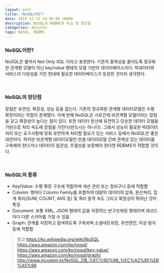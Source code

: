 ```yaml
---
layout: post
title: "NoSQL이란?"
date: 2019-12-23 19:30:00 +0000
description: NoSQL과 RDBMS의 비교 및 장단점
categories: devinfo
tags: NoSQL, RDBMS
---
```


### NoSQL이란?

NoSQL은 풀어서 Not Only SQL 이라고 표현한다. 기존의 중복성을 줄이도록 정규화한 관계형 모델이 아닌 key/value 형태의 모델 기반의 데이터베이스이다. 빅데이터와 서비스의 다양성을 가진 현대에 필요한 데이터베이스가 등장한 것이라 생각한다.

<br>

### NoSQL의 장단점

장점은 유연성, 확장성, 성능 등을 꼽는다. 기존의 정규화된 관계형 데이터모델은 수평 확장이라는 약점이 존재했다. 이에 반해 NoSQL은 서로간에 비관계형 모델이라는 장점을 갖고 확장성이 높다는 점이 있다. 또한 데이터 분산에 유연하고 단순한 데이터 모델을 기반으로 처리 속도에 장점을 가진다(반드시는 아니다). 그래서 성능이 필요한 빅데이터 처리 또는 요구사항에 맞춰 유연하게 처리할 필요가 있는 서비스 등에서 NoSQL은 좋은 대안이다. 하지만 비관계형 데이터모델인 만큼 데이터모델 간에 관계성 있는 데이터를 구축해야 한다거나 데이터의 일관성, 무결성을 보장해야 한다면 RDBMS가 적합할 것이다.

<br>

### NoSQL의 종류

- Key/Value: 수평 확장 구조에 적합하며 세션 관리 또는 장비구니 등에 적합함
- Column: 행마다 Column Family를 포함하며 대량의 데이터의 압축, 분산처리, 집계 쿼리(SUM, COUNT, AVG 등) 및 쿼리 동작 속도 그리고 확장성이 뛰어난 것이 특징
- Document: 보통 XML, JSON 형태의 값을 저장하는 반구조화된 형태이며 레코드마다 다른 스키마를 가질 수 있음
- Graph: 관계를 저장하고 탐색하도록 구축되며 소셜네트워킹, 추천엔진, 이상 탐지 등에 적합함


> 참고
> https://ko.wikipedia.org/wiki/NoSQL
> https://aws.amazon.com/ko/nosql/
> https://aws.amazon.com/ko/nosql/key-value/
> https://aws.amazon.com/ko/nosql/graph/
> http://www.incodom.kr/NoSQL_DB_%EC%9D%98_%EC%A2%85%EB%A5%98
